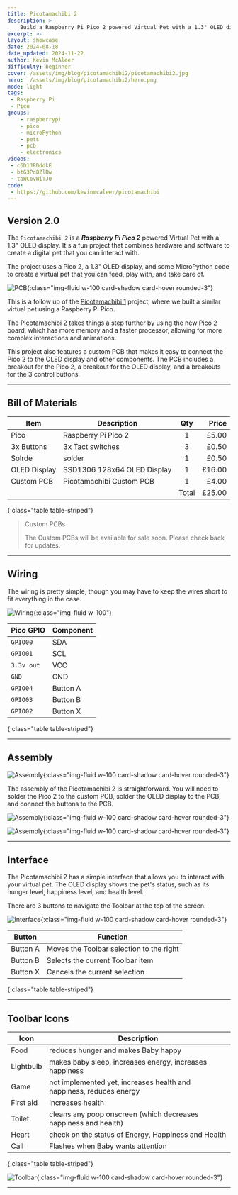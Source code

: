 ```yaml
---
title: Picotamachibi 2
description: >-
    Build a Raspberry Pi Pico 2 powered Virtual Pet with a 1.3" OLED display and some MicroPython
excerpt: >-
layout: showcase
date: 2024-08-18
date_updated: 2024-11-22
author: Kevin McAleer
difficulty: beginner
cover: /assets/img/blog/picotamachibi2/picotamachibi2.jpg
hero:  /assets/img/blog/picotamachibi2/hero.png
mode: light
tags: 
 - Raspberry Pi
 - Pico
groups:
    - raspberrypi
    - pico
    - microPython
    - pets
    - pcb
    - electronics
videos:
 - c6D1JRDddkE
 - btG3Pd8ZlBw
 - taWCovWiTJ0
code:
 - https://github.com/kevinmcaleer/picotamachibi
---
```


## Version 2.0

The `Picotamachibi 2` is a ***Raspberry Pi Pico 2*** powered Virtual Pet with a 1.3" OLED display. It's a fun project that combines hardware and software to create a digital pet that you can interact with. 

The project uses a Pico 2, a 1.3" OLED display, and some MicroPython code to create a virtual pet that you can feed, play with, and take care of.

![PCB](/assets/img/blog/picotamachibi2/pico2.jpg){:class="img-fluid w-100 card-shadow card-hover rounded-3"}

This is a follow up of the [Picotamachibi 1](/learn/projects/picotamachibi) project, where we built a similar virtual pet using a Raspberry Pi Pico.

The Picotamachibi 2 takes things a step further by using the new Pico 2 board, which has more memory and a faster processor, allowing for more complex interactions and animations.

This project also features a custom PCB that makes it easy to connect the Pico 2 to the OLED display and other components. The PCB includes a breakout for the Pico 2, a breakout for the OLED display, and a breakouts for the 3 control buttons.

---

## Bill of Materials

Item         | Description                                      |  Qty  |  Price
-------------|--------------------------------------------------|:-----:|------:
Pico         | Raspberry Pi Pico 2                              |   1   |  £5.00
3x Buttons   | 3x [Tact](/resources/how_it_works/tact) switches |   3   |  £0.50
Solrde       | solder                                           |   1   |  £0.50
OLED Display | SSD1306 128x64 OLED Display                      |   1   | £16.00
Custom PCB   | Picotamachibi Custom PCB                         |   1   |  £4.00
             |                                                  | Total | £25.00
{:class="table table-striped"}

> Custom PCBs
>
> The Custom PCBs will be available for sale soon. Please check back for updates.

---

## Wiring

The wiring is pretty simple, though you may have to keep the wires short to fit everything in the case.

![Wiring](/assets/img/blog/picotamachibi2/wiring.jpg){:class="img-fluid w-100"}

Pico GPIO  | Component
-----------|----------
`GPIO00`   | SDA
`GPIO01`   | SCL
`3.3v out` | VCC
`GND`      | GND
`GPIO04`   | Button A
`GPIO03`   | Button B
`GPIO02`   | Button X
{:class="table table-striped"}

---

## Assembly

![Assembly](/assets/img/blog/picotamachibi2/pcb.jpg){:class="img-fluid w-100 card-shadow card-hover rounded-3"}

The assembly of the Picotamachibi 2 is straightforward. You will need to solder the Pico 2 to the custom PCB, solder the OLED display to the PCB, and connect the buttons to the PCB.

![Assembly](/assets/img/blog/picotamachibi2/picotamachibi2.jpg){:class="img-fluid w-100 card-shadow card-hover rounded-3"}

![Assembly](/assets/img/blog/picotamachibi2/pcb_layout.jpg){:class="img-fluid w-100 card-shadow card-hover rounded-3"}

---

## Interface

The Picotamachibi 2 has a simple interface that allows you to interact with your virtual pet. The OLED display shows the pet's status, such as its hunger level, happiness level, and health level.

There are 3 buttons to navigate the Toolbar at the top of the screen.

![Interface](/assets/img/blog/picotamachibi2/interface.jpg){:class="img-fluid w-100 card-shadow card-hover rounded-3"}

Button   | Function
---------|-----------------------------------------
Button A | Moves the Toolbar selection to the right
Button B | Selects the current Toolbar item
Button X | Cancels the current selection
{:class="table table-striped"}

---

## Toolbar Icons

Icon      | Description
----------|--------------------------------------------------------------------
Food      | reduces hunger and makes Baby happy
Lightbulb | makes baby sleep, increases energy, increases happiness
Game      | not implemented yet, increases health and happiness, reduces energy
First aid | increases health
Toilet    | cleans any poop onscreen (which decreases happiness and health)
Heart     | check on the status of Energy, Happiness and Health
Call      | Flashes when Baby wants attention
{:class="table table-striped"}

![Toolbar](/assets/img/blog/picotamachibi2/toolbar.jpg){:class="img-fluid w-100 card-shadow card-hover rounded-3"}

---
